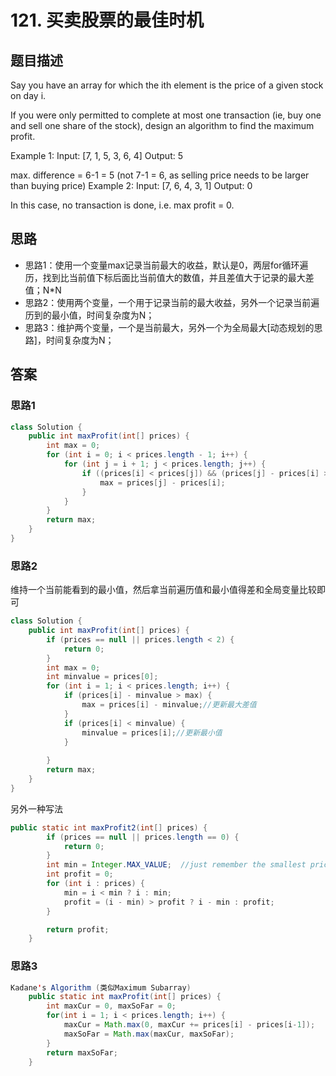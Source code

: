 # 121. 买卖股票的最佳时机

[](https://leetcode-cn.com/problems/best-time-to-buy-and-sell-stock/)






## 题目描述
Say you have an array for which the ith element is the price of a given stock on day i.

If you were only permitted to complete at most one transaction (ie, buy one and sell one share of the stock),
design an algorithm to find the maximum profit.

Example 1:
Input: [7, 1, 5, 3, 6, 4]
Output: 5

max. difference = 6-1 = 5 (not 7-1 = 6, as selling price needs to be larger than buying price)
Example 2:
Input: [7, 6, 4, 3, 1]
Output: 0

In this case, no transaction is done, i.e. max profit = 0.


## 思路
- 思路1：使用一个变量max记录当前最大的收益，默认是0，两层for循环遍历，找到比当前值下标后面比当前值大的数值，并且差值大于记录的最大差值；N*N
- 思路2：使用两个变量，一个用于记录当前的最大收益，另外一个记录当前遍历到的最小值，时间复杂度为N；
- 思路3：维护两个变量，一个是当前最大，另外一个为全局最大[动态规划的思路]，时间复杂度为N；

## 答案

### 思路1
```java
class Solution {
    public int maxProfit(int[] prices) {
        int max = 0;
        for (int i = 0; i < prices.length - 1; i++) {
            for (int j = i + 1; j < prices.length; j++) {
                if ((prices[i] < prices[j]) && (prices[j] - prices[i] > max)) {
                    max = prices[j] - prices[i];
                }
            }
        }
        return max;
    }
}
```


### 思路2

维持一个当前能看到的最小值，然后拿当前遍历值和最小值得差和全局变量比较即可

```java
class Solution {
    public int maxProfit(int[] prices) {
        if (prices == null || prices.length < 2) {
            return 0;
        }
        int max = 0;
        int minvalue = prices[0];
        for (int i = 1; i < prices.length; i++) {
            if (prices[i] - minvalue > max) {
                max = prices[i] - minvalue;//更新最大差值
            }
            if (prices[i] < minvalue) {
                minvalue = prices[i];//更新最小值
            }
            
        }
        return max;
    }
}
```
另外一种写法
```java
public static int maxProfit2(int[] prices) {
        if (prices == null || prices.length == 0) {
            return 0;
        }
        int min = Integer.MAX_VALUE;  //just remember the smallest price
        int profit = 0;
        for (int i : prices) {
            min = i < min ? i : min;
            profit = (i - min) > profit ? i - min : profit;
        }

        return profit;
    }
```



### 思路3

```java
Kadane's Algorithm (类似Maximum Subarray)
    public static int maxProfit(int[] prices) {
        int maxCur = 0, maxSoFar = 0;
        for(int i = 1; i < prices.length; i++) {
            maxCur = Math.max(0, maxCur += prices[i] - prices[i-1]);
            maxSoFar = Math.max(maxCur, maxSoFar);
        }
        return maxSoFar;
    }
```

